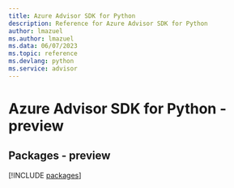 ```yaml
---
title: Azure Advisor SDK for Python
description: Reference for Azure Advisor SDK for Python
author: lmazuel
ms.author: lmazuel
ms.data: 06/07/2023
ms.topic: reference
ms.devlang: python
ms.service: advisor
---
```

# Azure Advisor SDK for Python - preview
## Packages - preview
[!INCLUDE [packages](advisor-index.md)]